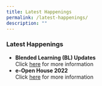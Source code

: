 ```yaml
---
title: Latest Happenings
permalink: /latest-happenings/
description: ""
---
```

### **Latest Happenings**
*   **Blended Learning (BL) Updates**  
    Click [here](/blended-learning-updates/) for more information
*   **e-Open House 2022**  
    Click [here](/prospective-students/e-openhouse-2022/) for more information